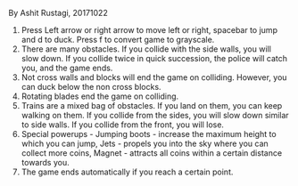By Ashit Rustagi, 20171022
1. Press Left arrow or right arrow to move left or right, spacebar to jump and d to duck. Press f to convert game to grayscale.
2. There are many obstacles. If you collide with the side walls, you will slow down. If you collide twice in quick succession, the police will catch you, and the game ends.
3. Not cross walls and blocks will end the game on colliding. However, you can duck below the non cross blocks.
4. Rotating blades end the game on colliding.
5. Trains are a mixed bag of obstacles. If you land on them, you can keep walking on them. If you collide from the sides, you will slow down similar to side walls. If you collide from the front, you will lose.
6. Special powerups - Jumping boots - increase the maximum height to which you can jump, Jets - propels you into the sky where you can collect more coins, Magnet - attracts all coins within a certain distance towards you.
7. The game ends automatically if you reach a certain point.